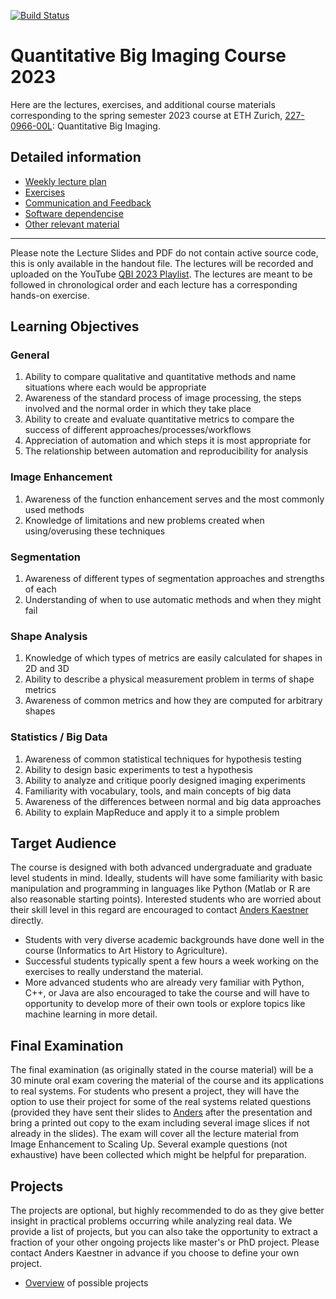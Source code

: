 [![Build Status](https://travis-ci.com/ImagingLectures/Quantitative-Big-Imaging-2023.svg?token=yKDxiqCwAHCp8qzqpcFZ&branch=main)](https://travis-ci.com/ImagingLectures/Quantitative-Big-Imaging-2023)

# Quantitative Big Imaging Course 2023

Here are the lectures, exercises, and additional course materials corresponding to the spring semester 2023 course at ETH Zurich, [227-0966-00L](http://www.vvz.ethz.ch/Vorlesungsverzeichnis/lerneinheit.view?lerneinheitId=136177&semkez=2022S&lang=en): Quantitative Big Imaging.

## Detailed information
- [Weekly lecture plan](weeklyplan2022.md)
- [Exercises](exercises.md)
- [Communication and Feedback](communication.md)
- [Software dependencise](dependencies.md)
- [Other relevant material](othermaterial.md)

---

Please note the Lecture Slides and PDF do not contain active source code, this is only available in the handout file. The lectures will be recorded and uploaded on the YouTube [QBI 2023 Playlist](https://youtube.com/playlist?list=PLcDfeQH_rVdZmuTymfKpuJ3-Hy4kjXDZZ). The lectures are meant to be followed in chronological order and each lecture has a corresponding hands-on exercise.

## Learning Objectives

### General
1. Ability to compare qualitative and quantitative methods and name situations where each would be appropriate
1. Awareness of the standard process of image processing, the steps involved and the normal order in which they take place
1. Ability to create and evaluate quantitative metrics to compare the success of different approaches/processes/workflows
1. Appreciation of automation and which steps it is most appropriate for
1. The relationship between automation and reproducibility for analysis

### Image Enhancement
1. Awareness of the function enhancement serves and the most commonly used methods
1. Knowledge of limitations and new problems created when using/overusing these techniques

### Segmentation
1. Awareness of different types of segmentation approaches and strengths of each
1. Understanding of when to use automatic methods and when they might fail

### Shape Analysis
1. Knowledge of which types of metrics are easily calculated for shapes in 2D and 3D
1. Ability to describe a physical measurement problem in terms of shape metrics
1. Awareness of common metrics and how they are computed for arbitrary shapes

### Statistics / Big Data
1. Awareness of common statistical techniques for hypothesis testing
1. Ability to design basic experiments to test a hypothesis
1. Ability to analyze and critique poorly designed imaging experiments
1. Familiarity with vocabulary, tools, and main concepts of big data
1. Awareness of the differences between normal and big data approaches
1. Ability to explain MapReduce and apply it to a simple problem

## Target Audience
The course is designed with both advanced undergraduate and graduate level students in mind. Ideally, students will have some familiarity with basic manipulation and programming in languages like Python (Matlab or R are also reasonable starting points). Interested students who are worried about their skill level in this regard are encouraged to contact [Anders Kaestner](anders.kaestner@psi.ch) directly.

- Students with very diverse academic backgrounds have done well in the course (Informatics to Art History to Agriculture).
- Successful students typically spent a few hours a week working on the exercises to really understand the material.
- More advanced students who are already very familiar with Python, C++, or Java are also encouraged to take the course and will have to opportunity to develop more of their own tools or explore topics like machine learning in more detail.

## Final Examination
The final examination (as originally stated in the course material) will be a 30 minute oral exam covering the material of the course and its applications to real systems. For students who present a project, they will have the option to use their project for some of the real systems related questions (provided they have sent their slides to [Anders](mailto:anders.kaestner@psi.ch) after the presentation and bring a printed out copy to the exam including several image slices if not already in the slides).  The exam will cover all the lecture material from Image Enhancement to Scaling Up. Several example questions (not exhaustive) have been collected which might be helpful for preparation.

## Projects
The projects are optional, but highly recommended to do as they give better insight in practical problems occurring while analyzing real data. We provide a list of projects, but you can also take the opportunity to extract a fraction of your other ongoing projects like master's or PhD project. Please contact Anders Kaestner in advance if you choose to define your own project.
- [Overview](projectoverview.md) of possible projects
